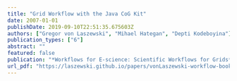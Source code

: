 ```yaml
---
title: "Grid Workflow with the Java CoG Kit"
date: 2007-01-01
publishDate: 2019-09-10T22:51:35.675603Z
authors: ["Gregor von Laszewski", "Mihael Hategan", "Depti Kodeboyina"]
publication_types: ["6"]
abstract: ""
featured: false
publication: "*Workflows for E-science: Scientific Workflows for Grids*"
url_pdf: "https://laszewski.github.io/papers/vonLaszewski-workflow-book.pdf"
---
```


